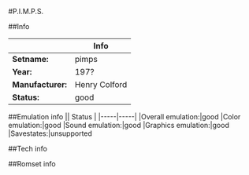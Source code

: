 #P.I.M.P.S.

##Info

||Info|
|-----|-----|
|**Setname:**|pimps
|**Year:**|197?
|**Manufacturer:**|Henry Colford
|**Status:**|good

##Emulation info
|| Status |
|-----|-----|
|Overall emulation:|good
|Color emulation:|good
|Sound emulation:|good
|Graphics emulation:|good
|Savestates:|unsupported

##Tech info

##Romset info

<!--- START OF EDITED COMMENT DO NOT TOUCH TEXT ABOVE-->
